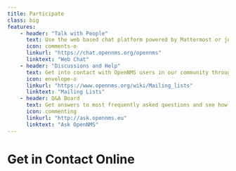 ```yaml
---
title: Participate
class: big
features:
    - header: "Talk with People"
      text: Use the web based chat platform powered by Mattermost or join with IRC on freenode.org and join "#opennms".
      icon: comments-o
      linkurl: "https://chat.opennms.org/opennms"
      linktext: "Web Chat"
    - header: "Discussions and Help"
      text: Get into contact with OpenNMS users in our community through our topic-driven mailing lists.
      icon: envelope-o
      linkurl: "https://www.opennms.org/wiki/Mailing_lists"
      linktext: "Mailing Lists"
    - header: Q&A Board
      text: Get answers to most frequently asked questions and see how you can use OpenNMS in several use cases.
      icon: commenting
      linkurl: "http://ask.opennms.eu"
      linktext: "Ask OpenNMS"
---
```


# Get in Contact Online
